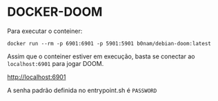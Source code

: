 # DOCKER-DOOM
Para executar o conteiner:

``docker run --rm -p 6901:6901 -p 5901:5901 b0nam/debian-doom:latest``

Assim que o conteiner estiver em execução, basta se conectar ao ``localhost:6901`` para jogar DOOM.

<http://localhost:6901>

A senha padrão definida no entrypoint.sh é ``PASSWORD``
